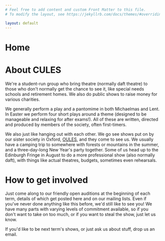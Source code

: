 ```yaml
---
# Feel free to add content and custom Front Matter to this file.
# To modify the layout, see https://jekyllrb.com/docs/themes/#overriding-theme-defaults

layout: default
---
```

# Home
# About CULES
We're a student-run group who bring theatre (normally daft theatre) to those who don't normally get the chance to see it, like special needs schools and retirement homes. We also do public shows to raise money for various charities.

We generally perform a play and a pantomime in both Michaelmas and Lent. In Easter we perform four short plays around a theme (designed to be manageable and relaxing for after exams!). All of these are written, directed and produced by members of the society, often first-timers.

We also just like hanging out with each other. We go see shows put on by our sister society in Oxford, [OULES](http://oules.lightentertainment.org/), and they come to see us. We usually have a camping trip to somewhere with forests or mountains in the summer, and a three-day-long New Year's party together. Some of us head up to the Edinburgh Fringe in August to do a more professional show (also normally daft), with things like actual theatres, budgets, sometimes even rehearsals.

# How to get involved
Just come along to our friendly open auditions at the beginning of each term, details of which get posted here and on our mailing lists. Even if you've never done anything like this before, we'd still like to see you! We have many parts with varying levels of commitment available, so if you don't want to take on too much, or if you want to steal the show, just let us know.

If you'd like to be next term's shows, or just ask us about stuff, drop us an email.
